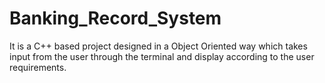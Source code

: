 # Banking_Record_System
It is a C++ based project designed in a Object Oriented way which takes input from the user through the terminal and display according to the user requirements.
